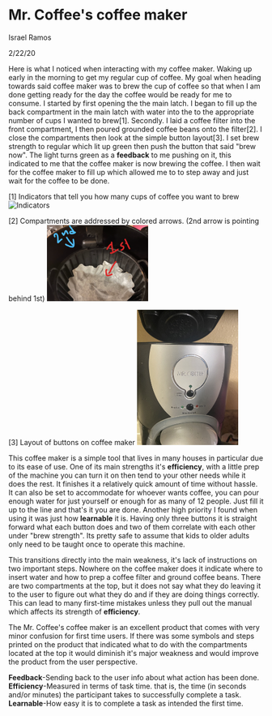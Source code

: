 # Mr. Coffee's coffee maker
Israel Ramos

2/22/20

Here is what I noticed when interacting with my coffee maker. Waking up early in the morning to get my regular cup of coffee. My goal when heading towards said coffee maker was to brew the cup of coffee so that when I am done getting ready for the day the coffee would be ready for me to consume. I started by first opening the the main latch. I began to fill up the back compartment in the main latch with water into the to the appropriate number of cups I wanted to brew[1]. Secondly. I laid a coffee filter into the front compartment, I then poured grounded coffee beans onto the filter[2]. I close the compartments then look at the simple button layout[3]. I set brew strength to regular which lit up green then push the button that said "brew now". The light turns green as a **feedback** to me pushing on it, this indicated to me that the coffee maker is now brewing the coffee. I then wait for the coffee maker to fill up which allowed me to to step away and just wait for the coffee to be done. 

[1] Indicators that tell you how many cups of coffee you want to brew
<img src = "assets/Indicator.jpg" alt = "Indicators" width = "200"/>

[2] Compartments are addressed by colored arrows. (2nd arrow is pointing behind 1st)
<img src = "assets/Compartments.jpg" alt = "Compartments" width = "200"/>

[3] Layout of buttons on coffee maker
<img src = "assets/Layout.jpg" alt = "Layout" width = "200"/>

This coffee maker is a simple tool that lives in many houses in particular due to its ease of use. One of its main strengths it's
**efficiency**, with a little prep of the machine you can turn it on then tend to your other needs while it does the rest. It finishes it a relatively quick amount of time without hassle. It can also be set to accommodate for whoever wants coffee, you can pour enough water for just yourself or enough for as many of 12 people. Just fill it up to the line and that's it you are done. Another high priority I found when using it was just how **learnable** it is. Having only three buttons it is straight forward what each button does and two of them correlate with each other under "brew strength". Its pretty safe to assume that kids to older adults only need to be taught once to operate this machine.

This transitions directly into the main weakness, it's lack of instructions on two important steps. Nowhere on the coffee maker does it indicate where to insert water and how to prep a coffee filter and ground coffee beans. There are two compartments at the top, but it does not say what they do leaving it to the user to figure out what they do and if they are doing things correctly. This can lead to many first-time mistakes unless they pull out the manual which affects its strength of **efficiency**. 

The Mr. Coffee's coffee maker is an excellent product that comes with very minor confusion for first time users. If there was some symbols and steps printed on the product that indicated what to do with the compartments located at the top it would diminish it's major weakness and would improve the product from the user perspective.

**Feedback**-Sending back to the user info about what action has been done.
**Efficiency**-Measured in terms of task time. that is, the time (in seconds and/or minutes) the participant takes to successfully complete a task.
**Learnable**-How easy it is to complete a task as intended the first time.

